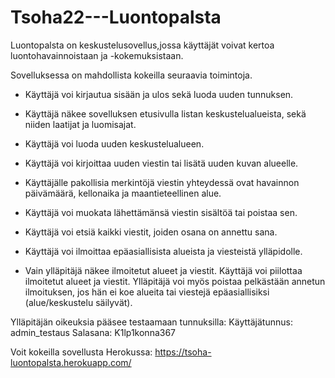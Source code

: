 # Tsoha22---Luontopalsta
Luontopalsta on keskustelusovellus,jossa käyttäjät voivat kertoa luontohavainnoistaan ja -kokemuksistaan.

Sovelluksessa on mahdollista kokeilla seuraavia toimintoja.

- Käyttäjä voi kirjautua sisään ja ulos sekä luoda uuden tunnuksen.

- Käyttäjä näkee sovelluksen etusivulla listan keskustelualueista, sekä niiden laatijat ja luomisajat.

- Käyttäjä voi luoda uuden keskustelualueen.

- Käyttäjä voi kirjoittaa uuden viestin tai lisätä uuden kuvan alueelle.

- Käyttäjälle pakollisia merkintöjä viestin yhteydessä ovat havainnon päivämäärä, kellonaika ja maantieteellinen alue.

- Käyttäjä voi muokata lähettämänsä viestin sisältöä tai poistaa sen. 

- Käyttäjä voi etsiä kaikki viestit, joiden osana on annettu sana.

- Käyttäjä voi ilmoittaa epäasiallisista alueista ja viesteistä ylläpidolle.

- Vain ylläpitäjä näkee ilmoitetut alueet ja viestit. Käyttäjä voi piilottaa ilmoitetut alueet ja viestit. Ylläpitäjä voi myös poistaa pelkästään annetun ilmoituksen, jos hän ei koe alueita tai viestejä epäasiallisiksi (alue/keskustelu säilyvät).
 
Ylläpitäjän oikeuksia pääsee testaamaan tunnuksilla:
Käyttäjätunnus: admin_testaus
Salasana: K1lp1konna367

Voit kokeilla sovellusta Herokussa: https://tsoha-luontopalsta.herokuapp.com/
